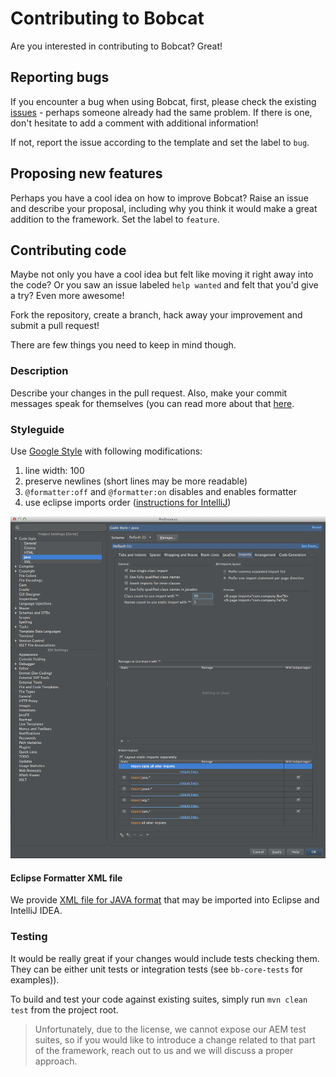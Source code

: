 # Contributing to Bobcat

Are you interested in contributing to Bobcat? Great!

## Reporting bugs

If you encounter a bug when using Bobcat, first, please check the existing [issues](https://github.com/Cognifide/bobcat/issues) - perhaps someone already had the same problem. If there is one, don't hesitate to add a comment with additional information!

If not, report the issue according to the template and set the label to `bug`.

## Proposing new features

Perhaps you have a cool idea on how to improve Bobcat? Raise an issue and describe your proposal, including why you think it would make a great addition to the framework. Set the label to `feature`.

## Contributing code

Maybe not only you have a cool idea but felt like moving it right away into the code? Or you saw an issue labeled `help wanted` and felt that you'd give a try? Even more awesome!

Fork the repository, create a branch, hack away your improvement and submit a pull request!

There are few things you need to keep in mind though.

### Description

Describe your changes in the pull request. Also, make your commit messages speak for themselves (you can read more about that [here](https://chris.beams.io/posts/git-commit/).

### Styleguide

Use [Google Style][google-java-style] with following modifications:

1. line width: 100
2. preserve newlines (short lines may be more readable)
3. `@formatter:off` and `@formatter:on` disables and enables formatter
4. use eclipse imports order ([instructions for IntelliJ][eclipse-imports-order-in-intellij])

![imports order settings for IntelliJ][eclipse-imports-order-in-intellij-img]

#### Eclipse Formatter XML file

We provide [XML file for JAVA format][formatter-xml] that may be imported into Eclipse and IntelliJ IDEA.

[google-java-style]: https://google.github.io/styleguide/javaguide.html
[eclipse-imports-order-in-intellij]: http://stackoverflow.com/questions/14716283/is-it-possible-for-intellij-to-organize-imports-the-same-way-as-in-eclipse
[eclipse-imports-order-in-intellij-img]: contributing/intellij-imports-order.png
[formatter-xml]: contributing/eclipse-java-bobcat-style.xml

### Testing

It would be really great if your changes would include tests checking them. They can be either unit tests or integration tests (see `bb-core-tests` for examples)).

To build and test your code against existing suites, simply run `mvn clean test` from the project root.

>Unfortunately, due to the license, we cannot expose our AEM test suites, so if you would like to introduce a change related to that part of the framework, reach out to us and we will discuss a proper approach.
